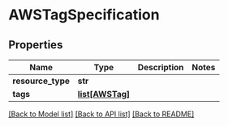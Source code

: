 # AWSTagSpecification

## Properties
Name | Type | Description | Notes
------------ | ------------- | ------------- | -------------
**resource_type** | **str** |  | 
**tags** | [**list[AWSTag]**](AWSTag.md) |  | 

[[Back to Model list]](../README.md#documentation-for-models) [[Back to API list]](../README.md#documentation-for-api-endpoints) [[Back to README]](../README.md)


